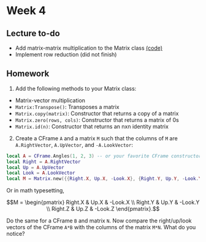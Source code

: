 # Week 4

## Lecture to-do
* Add matrix-matrix multiplication to the Matrix class [(code)](https://github.com/rbxmath/Vector101/blob/a45ff5c90f23a6b5ee4b8815dc8bcc4091860efc/week-4/lecture/Matrix.lua#L119-L137)
* Implement row reduction (did not finish)

## Homework
1. Add the following methods to your Matrix class:
* Matrix-vector multiplication
* `Matrix:Transpose()`: Transposes a matrix
* `Matrix.copy(matrix)`: Constructor that returns a copy of a matrix
* `Matrix.zero(rows, cols)`: Constructor that returns a matrix of 0s
* `Matrix.id(n)`: Constructor that returns an nxn identity matrix
 
2. Create a CFrame `A` and a matrix `M` such that the columns of `M` are `A.RightVector`, `A.UpVector`, and `-A.LookVector`:
```lua
local A = CFrame.Angles(1, 2, 3) -- or your favorite CFrame constructor
local Right = A.RightVector
local Up = A.UpVector
local Look = A.LookVector
local M = Matrix.new({{Right.X, Up.X, -Look.X}, {Right.Y, Up.Y, -Look.Y}, {Right.Z, Up.Z, -Look.Z}})
```
Or in math typesetting,
```math
M = \begin{pmatrix} Right.X & Up.X & -Look.X \\ Right.Y & Up.Y & -Look.Y \\ Right.Z & Up.Z & -Look.Z \end{pmatrix}.
```
Do the same for a CFrame `B` and matrix `N`. Now compare the right/up/look vectors of the CFrame `A*B` with the columns of the matrix `M*N`. What do you notice?
